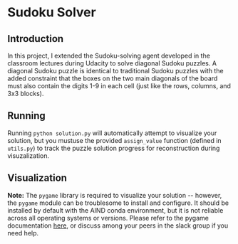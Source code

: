 # Sudoku Solver

## Introduction
In this project, I extended the Sudoku-solving agent developed in the classroom lectures during Udacity to solve diagonal Sudoku puzzles. A diagonal Sudoku puzzle is identical to traditional Sudoku puzzles with the added constraint that the boxes on the two main diagonals of the board must also contain the digits 1-9 in each cell (just like the rows, columns, and 3x3 blocks).

## Running
Running `python solution.py` will automatically attempt to visualize your solution, but you mustuse the provided `assign_value` function (defined in `utils.py`) to track the puzzle solution progress for reconstruction during visuzalization.

## Visualization
**Note:** The `pygame` library is required to visualize your solution -- however, the `pygame` module can be troublesome to install and configure. It should be installed by default with the AIND conda environment, but it is not reliable across all operating systems or versions. Please refer to the pygame documentation [here](http://www.pygame.org/download.shtml), or discuss among your peers in the slack group if you need help.
